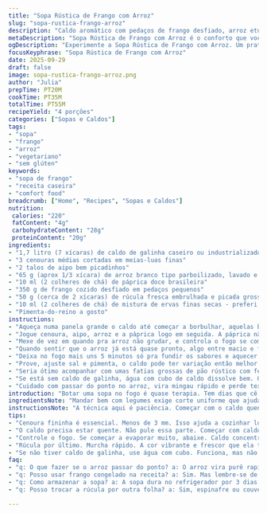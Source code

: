 ```yaml
---
title: "Sopa Rústica de Frango com Arroz"
slug: "sopa-rustica-frango-arroz"
description: "Caldo aromático com pedaços de frango desfiado, arroz etuvê levemente modificado, cenouras em rodelas finas e aipo picadinho, tudo cozido no caldo caseiro com toque de páprica doce. As folhas verdes entram no final para um frescor que corta o caldo. Temperos simples, mas com nuances que só o tempo de fervura traz. Tudo pensado para um prato sem glúten, lactose, ovos ou nozes. Fácil de preparar, bom aproveitamento e versátil para qualquer dia."
metaDescription: "Sopa Rústica de Frango com Arroz é o conforto que você precisa. Receita prática e saborosa para aquecer os dias."
ogDescription: "Experimente a Sopa Rústica de Frango com Arroz. Um prato caseiro reconfortante, perfeito para qualquer momento."
focusKeyphrase: "Sopa Rústica de Frango com Arroz"
date: 2025-09-29
draft: false
image: sopa-rustica-frango-arroz.png
author: "Julia"
prepTime: PT20M
cookTime: PT35M
totalTime: PT55M
recipeYield: "4 porções"
categories: ["Sopas e Caldos"]
tags:
- "sopa"
- "frango"
- "arroz"
- "vegetariano"
- "sem glúten"
keywords:
- "sopa de frango"
- "receita caseira"
- "comfort food"
breadcrumb: ["Home", "Recipes", "Sopas e Caldos"]
nutrition: 
 calories: "220"
 fatContent: "4g"
 carbohydrateContent: "28g"
 proteinContent: "20g"
ingredients:
- "1,7 litro (7 xícaras) de caldo de galinha caseiro ou industrializado baixo sódio"
- "3 cenouras médias cortadas em meias-luas finas"
- "2 talos de aipo bem picadinhos"
- "65 g (aprox 1/3 xícara) de arroz branco tipo parboilizado, lavado e escorrido"
- "10 ml (2 colheres de chá) de páprica doce brasileira"
- "350 g de frango cozido desfiado em pedaços pequenos"
- "50 g (cerca de 2 xícaras) de rúcula fresca embrulhada e picada grosseiramente"
- "10 ml (2 colheres de chá) de mistura de ervas finas secas - preferi usar manjericão e tomilho"
- "Pimenta-do-reino a gosto"
instructions:
- "Aqueça numa panela grande o caldo até começar a borbulhar, aquelas bolhinhas pequenas ao redor já indicam que tá no ponto pra começar a cozinhar sem evaporar demais."
- "Jogue cenoura, aipo, arroz e a páprica logo em seguida. A páprica não só colore, mas dá uma doçura defumada que casa com o frango, não tenha pressa, o tempo não é exato, mas fique atento à textura dos legumes - eles precisam estar macios demais pra acabar murchando na boca."
- "Mexe de vez em quando pra arroz não grudar, e controla o fogo se começar a evaporar rápido demais. Não tampe completamente, ajuda a deixar a sopa levemente concentrada."
- "Quando sentir que o arroz já está quase pronto, algo entre macio e firme (creio que uns 25 minutos), aí pode adicionar o frango e as ervas. Mistura delicado, frango já cozido demora menos e se aquenta rápido."
- "Deixa no fogo mais uns 5 minutos só pra fundir os sabores e aquecer tudo uniformemente, aí acrescenta a rúcula por último, mexe fácil, só pra murchar rapidinho e não perder o frescor e um pouco da crocância."
- "Prove, ajuste sal e pimenta, o caldo pode ter variação então melhor regular na hora."
- "Seria ótimo acompanhar com umas fatias grossas de pão rústico com fermentação natural, mas um pão francês velho também quebra o galho pra mergulhar."
- "Se está sem caldo de galinha, água com cubo de caldo dissolve bem. Ou mesmo um caldo vegetal, altera a riqueza, mas funciona tranquilo. Arroz já cozido? Pode usar, só diminua o tempo e cuidado com peixe que gruda."
- "Cuidado com passar do ponto no arroz, vira mingau rápido e perde textura. Use fogo médio e atenção no cheiro e textura - aroma de frango e páprica bora invadir cozinha é sinal. E não esqueça da última adição da rúcula, sempre no final e rápido, pra manter o toque de verde e frescor."
introduction: "Botar uma sopa no fogo é quase terapia. Tem dias que cê quer mais calor, outras algo leve. Essa mistura de frango com arroz, cenoura e aipo no caldo bem temperado quebra o galho da fome e ainda dá aquela sensação de casa. A páprica dá uma identidade, um quê especial que não pesa, só soma. Já tentei pular a rúcula e a sopa vira só líquido e grãos; aí aprendi a importância das folhas no final, frescuras que agregam textura e sabor. Pra mim, nada substitui um caldo caseiro, mas se estiver sem, dá pra se virar, só não dispense o toque final das ervas - transforma tudo."
ingredientsNote: "Mandar bem com legumes exige corte uniforme que ajuda cozinhar por igual, por isso prefira meia-lua fina na cenoura, não mais que 3 mm de grossura pra dar cozimento rápido e sem encher de fibra dura. O arroz parboilizado é escolha pela textura: absorve sabor e não vira mingau fácil. O aipo amplifica a frescura, mas se não gostar, pode trocar por alho-poró, que tem perfume diferente, mas vai modificar um pouco o sabor. Frango pode ser sobra de assado sem pele, ou peito cozido na pressão, se seco, jogue um pouco de caldo pra recuperar umidade. A rúcula entra no fim pra preservar a textura e coloração vibrante. Ervas secas são mais concentradas, mas pode fazer uma mistura caseira com sálvia e orégano, fica gostoso também."
instructionsNote: "A técnica aqui é paciência. Começar com o caldo quente é essencial pra que os sabores se desenvolvam rápido e uniforme. Misturar legumes e arroz de uma vez garante que o cozimento seja sincronizado; mas bocadinhos de teste dão segurança: o ponto dos legumes, firme mas macio, é chave pra não virar sopa de purê ou blanda demais. O frango já cozido entra por último para não desmanchar e garantir pedaços visíveis. A rúcula, quase um segredo, é finalizada em fogo baixo para não cozinhar e perder aquela mordida levemente amarga e cor vibrante, acende o prato todo. Mexer de leve, evitar agitação excessiva para não partir o arroz, que sempre às vezes teima em empapar. Essa sopa bate na cozinha como trilha sonora de panela brilhando, aroma tostado da páprica, o caldo que murmura e o último sopro verde que salta na boca."
tips:
- "Cenoura fininha é essencial. Menos de 3 mm. Isso ajuda a cozinhar logo. Ter atenção aqui faz diferença. Não fique só no arroz."
- "O caldo precisa estar quente. Não pule essa parte. Começar com caldo quente acelera o cozimento. Frango cozido deve entrar no final."
- "Controle o fogo. Se começar a evaporar muito, abaixe. Caldo concentrado é bom, mas evaporar demais acaba resultando em sopa sem gosto."
- "Rúcula por último. Murcha rápido. A cor vibrante e frescor que ela traz é única. Não cozinhe demais, só murchou já é o suficiente."
- "Se não tiver caldo de galinha, use água com cubo. Funciona, mas não é o ideal. As vezes o substituto acaba mudando a textura."
faq:
- "q: O que fazer se o arroz passar do ponto? a: O arroz vira purê rapidinho. Ficar de olho na textura é essencial. Se passou, frita um pouquinho."
- "q: Posso usar frango congelado na receita? a: Sim. Mas lembre-se de descongelar primeiro. Frango congelado cozinha de forma desigual. Pode secar."
- "q: Como armazenar a sopa? a: A sopa dura no refrigerador por 3 dias. Pode congelar também. Para retirar, aquece devagar. Qualquer sobra é bom."
- "q: Posso trocar a rúcula por outra folha? a: Sim, espinafre ou couve servem bem. Mas a textura é outra. Se for trocar, adicione na mesma hora."

---
```

